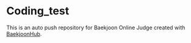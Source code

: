 # Coding_test
This is an auto push repository for Baekjoon Online Judge created with [BaekjoonHub](https://github.com/BaekjoonHub/BaekjoonHub).
